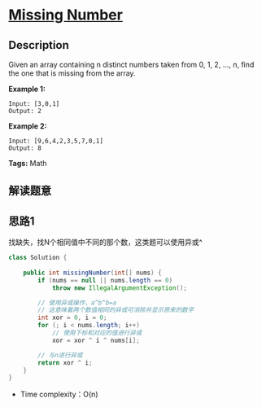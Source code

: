 # [Missing Number][title]

## Description

Given an array containing n distinct numbers taken from 0, 1, 2, ..., n, find the one that is missing from the array.

**Example 1:**

```
Input: [3,0,1]
Output: 2
```

**Example 2:**

```
Input: [9,6,4,2,3,5,7,0,1]
Output: 8
```

**Tags:** Math


## 解读题意


## 思路1 
找缺失，找N个相同值中不同的那个数，这类题可以使用异或^

```java
class Solution { 
  
    public int missingNumber(int[] nums) {
        if (nums == null || nums.length == 0)
            throw new IllegalArgumentException();

        // 使用异或操作，a^b^b=a
        // 这意味着两个数值相同的异或可消除并显示原来的数字
        int xor = 0, i = 0;
        for (; i < nums.length; i++)
            // 使用下标和对应的值进行异或
            xor = xor ^ i ^ nums[i];

        // 与n进行异或
        return xor ^ i;
    }
}
```
- Time complexity：O(n)

[title]: https://leetcode.com/problems/missing-number/
